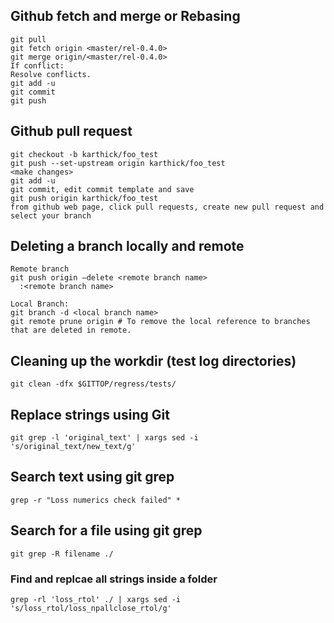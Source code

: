 ## Github fetch and merge or Rebasing
```
git pull
git fetch origin <master/rel-0.4.0>
git merge origin/<master/rel-0.4.0>
If conflict:
Resolve conflicts.
git add -u
git commit
git push
```

## Github pull request
```
git checkout -b karthick/foo_test
git push --set-upstream origin karthick/foo_test
<make changes>
git add -u
git commit, edit commit template and save
git push origin karthick/foo_test
from github web page, click pull requests, create new pull request and select your branch
```

## Deleting a branch locally and remote
```
Remote branch  
git push origin —delete <remote branch name> 
  :<remote branch name> 
  
Local Branch: 
git branch -d <local branch name> 
git remote prune origin # To remove the local reference to branches that are deleted in remote.  
```

## Cleaning up the workdir (test log directories)
```
git clean -dfx $GITTOP/regress/tests/ 
```

## Replace strings using Git
```
git grep -l 'original_text' | xargs sed -i 's/original_text/new_text/g' 
```
## Search text using git grep
```
grep -r "Loss numerics check failed" *
```

## Search for a file using git grep
```
git grep -R filename ./ 
```
### Find and replcae all strings inside a folder
```
grep -rl 'loss_rtol' ./ | xargs sed -i 's/loss_rtol/loss_npallclose_rtol/g'
```
